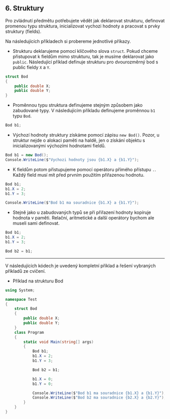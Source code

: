 ## 6. Struktury

Pro zvládnutí předmětu potřebujete vědět jak deklarovat strukturu, definovat promenou typu struktura, inicializovat vychozi hodnoty a pracovat s prvky struktury (fields). 

Na následujících příkladech si probereme jednotlivé příkazy. 

* Strukturu deklarujeme pomocí klíčového slova `struct`. Pokud chceme přistupovat k fieldům mimo strukturu, tak je musíme deklarovat jako `public`. Následující příklad definuje strukturu pro dvourozměrný bod s public fieldy `X` a `Y`.
```cs 
struct Bod
{
    public double X;
    public double Y;
}
```
* Proměnnou typu struktura definujeme stejným způsobem jako zabudované typy. V následujícím příkladu definujeme proměnnou `b1` typu `Bod`.
```cs 
Bod b1; 
```
* Výchozí hodnoty struktury získáme pomocí zápisu `new Bod()`. Pozor, u struktur nejde o alokaci paměti na haldě, jen o získání objektu s inicializovanými výchozími hodnotami fieldů. 
```cs 
Bod b1 = new Bod();
Console.WriteLine($"Vychozi hodnoty jsou {b1.X} a {b1.Y}");
```
* K fieldům potom přistupujeme pomocí operátoru přímého přístupu `.`. Každý field musí mít před prvním použitím přiřazenou hodnotu.
```cs 
Bod b1;
b1.X = 2;
b1.Y = 3;

Console.WriteLine($"Bod b1 ma souradnice {b1.X} a {b1.Y}");
```
* Stejně jako u zabudovaných typů se při přiřazení hodnoty kopíruje hodnota v paměti. Relační, aritmetické a další operátory bychom ale museli sami definovat.

```cs 
Bod b1;
b1.X = 2;
b1.Y = 3;

Bod b2 = b1;
```

---
V následujících kódech je uvedený kompletní příklad a řešení vybraných příkladů ze cvičení.

- Příklad na strukturu Bod

```cs 
using System;

namespace Test
{
    struct Bod
    {
        public double X;
        public double Y;
    }
    class Program
    {
        static void Main(string[] args)
        {
            Bod b1;
            b1.X = 2;
            b1.Y = 3;

            Bod b2 = b1;

            b1.X = 0;
            b1.Y = 0;

            Console.WriteLine($"Bod b1 ma souradnice {b1.X} a {b1.Y}");
            Console.WriteLine($"Bod b2 ma souradnice {b2.X} a {b2.Y}");
        }
    }
}
```
